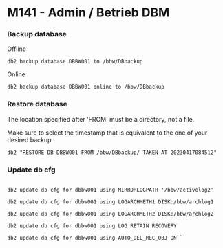 # M141 - Admin / Betrieb DBM

### Backup database
Offline

```db2 backup database DBBW001 to /bbw/DBbackup```

Online

```db2 backup database DBBW001 online to /bbw/DBbackup```

### Restore database
The location specified after 'FROM' must be a directory, not a file.

Make sure to select the timestamp that is equivalent to the one of your desired backup.

```db2 "RESTORE DB DBBW001 FROM /bbw/DBbackup/ TAKEN AT 20230417084512"```

### Update db cfg
```db2 update db cfg for dbbw001 using NEWLOGPATH '/bbw/activelog1'

db2 update db cfg for dbbw001 using MIRRORLOGPATH '/bbw/activelog2'

db2 update db cfg for dbbw001 using LOGARCHMETH1 DISK:/bbw/archlog1

db2 update db cfg for dbbw001 using LOGARCHMETH2 DISK:/bbw/archlog2

db2 update db cfg for dbbw001 using LOG RETAIN RECOVERY

db2 update db cfg for dbbw001 using AUTO_DEL_REC_OBJ ON```